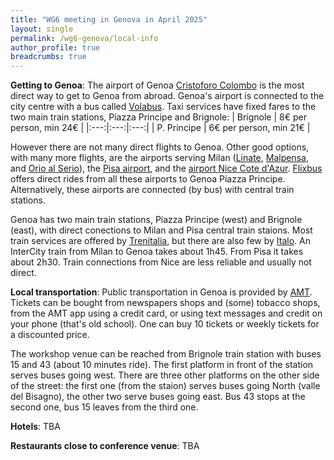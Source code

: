 ```yaml
---
title: "WG6 meeting in Genova in April 2025"
layout: single
permalink: /wg6-genova/local-info
author_profile: true
breadcrumbs: true
---
```


**Getting to Genoa**:
The airport of Genoa [Cristoforo Colombo]() is the most direct way to get to Genoa from abroad.
Genoa's airport is connected to the city centre with a bus called [Volabus]().
Taxi services have fixed fares to the two main train stations, Piazza Principe and Brignole:
| Brignole | 8€ per person, min 24€ |
|:---:|:---:|:---:|
| P. Principe | 6€ per person, min 21€ |

However there are not many direct flights to Genoa. Other good options, with many more flights, are the airports serving Milan ([Linate](), [Malpensa](), and [Orio al Serio]()), the [Pisa airport](), and the [airport Nice Cote d'Azur]().
[Flixbus]() offers direct rides from all these airports to Genoa Piazza Principe.
Alternatively, these airports are connected (by bus) with central train stations.

Genoa has two main train stations, Piazza Principe (west) and Brignole (east), with direct conections to Milan and Pisa central train staions.
Most train services are offered by [Trenitalia](), but there are also few by [Italo]().
An InterCity train from Milan to Genoa takes about 1h45. From Pisa it takes about 2h30.
Train connections from Nice are less reliable and usually not direct.

**Local transportation**:
Public transportation in Genoa is provided by [AMT]().
Tickets can be bought from newspapers shops and (some) tobacco shops, from the AMT app using a credit card, or using text messages and credit on your phone (that's old school).
One can buy 10 tickets or weekly tickets for a discounted price.

The workshop venue can be reached from Brignole train station with buses 15 and 43 (about 10 minutes ride).
The first platform in front of the station serves buses going west.
There are three other platforms on the other side of the street:
the first one (from the staion) serves buses going North (valle del Bisagno),
the other two serve buses going east.
Bus 43 stops at the second one, bus 15 leaves from the third one.

**Hotels**:
TBA
<!--
* Hotel La Capannina
* Hotel NoLogo
* Best Western Hotel Moderno Verdi

**Other suggested hotels close to conference venue**:
* Giardino di Albaro
* Rex Hotel
-->

**Restaurants close to conference venue**:
TBA
<!--
* Ristorante Del Ponte
* Strike! Albaro
* Life Ristorante Sano (vegetarian and vegan options)
* Mentelocale Bar Bistrot Leonardo
* Toya Sushi
* Basilico Caffè Albaro
* Vegia Arbà (dinner only
-->
